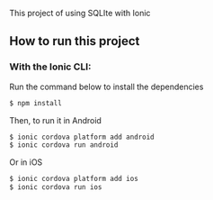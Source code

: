  
This project of using SQLIte with Ionic

## How to run this project

### With the Ionic CLI:

Run the command below to install the dependencies

```bash
$ npm install
```

Then, to run it in Android

```bash
$ ionic cordova platform add android
$ ionic cordova run android
```

Or in iOS

```bash
$ ionic cordova platform add ios
$ ionic cordova run ios
```





